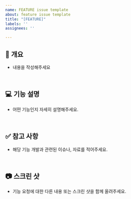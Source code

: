 ```yaml
---
name: FEATURE issue template
about: feature issue template
title: "[FEATURE]"
labels: ''
assignees: ''

---
```


## 📌  개요

- 내용을 작성해주세요

<br>

## 💻  기능 설명

- 어떤 기능인지 자세히 설명해주세요.

<br>

## ✅  참고 사항

- 해당 기능 개발과 관련된 이슈나, 자료를 적어주세요.

<br>

## 📷  스크린 샷
- 기능 요청에 대한 다른 내용 또는 스크린 샷을 함께 올려주세요.
